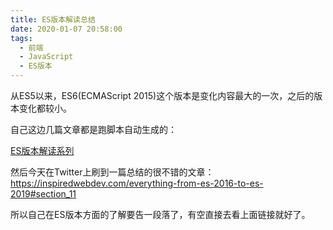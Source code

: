 ```yaml
---
title: ES版本解读总结
date: 2020-01-07 20:58:00
tags:
  - 前端
  - JavaScript
  - ES版本
---
```




从ES5以来，ES6(ECMAScript 2015)这个版本是变化内容最大的一次，之后的版本变化都较小。

自己这边几篇文章都是跑脚本自动生成的：

[ES版本解读系列](/tags/ES版本)

然后今天在Twitter上刷到一篇总结的很不错的文章：https://inspiredwebdev.com/everything-from-es-2016-to-es-2019#section_11

所以自己在ES版本方面的了解要告一段落了，有空直接去看上面链接就好了。

